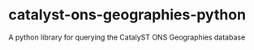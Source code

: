 # catalyst-ons-geographies-python
A python library for querying the CatalyST ONS Geographies database
